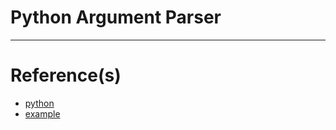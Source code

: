 # Python Argument Parser

---

# Reference(s)
- [python](https://docs.python.org/3/library/argparse.html)
- [example](https://realpython.com/command-line-interfaces-python-argparse/)
